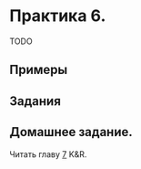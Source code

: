 # Практика 6.

TODO

## Примеры

## Задания

## Домашнее задание.

Читать главу [7](http://givi.olnd.ru/kr2/07.html) K&R.